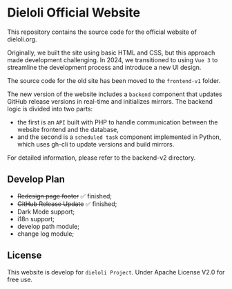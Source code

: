 # Dieloli Official Website
This repository contains the source code for the official website of dieloli.org.

Originally, we built the site using basic HTML and CSS, but this approach made development challenging. 
In 2024, we transitioned to using `Vue 3` to streamline the development process and introduce a new UI design.

The source code for the old site has been moved to the `frontend-v1` folder.

The new version of the website includes a `backend` component that updates GitHub release versions in real-time and initializes mirrors.
The backend logic is divided into two parts: 

* the first is an `API` built with PHP to handle communication between the website frontend and the database,
* and the second is a `scheduled task` component implemented in Python, which uses gh-cli to update versions and build mirrors.

For detailed information, please refer to the backend-v2 directory.


## Develop Plan
* ~~Redesign page footer~~  ✅ finished;
* ~~GitHub Release Update~~ ✅ finished;
* Dark Mode support;
* i18n support;
* develop path module;
* change log module;

## License
This website is develop for `dieloli Project`. Under Apache License V2.0 for free use.
